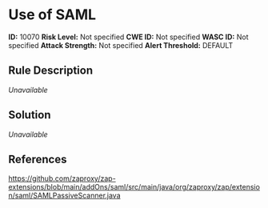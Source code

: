
# Use of SAML

**ID:** 10070
**Risk Level:** Not specified
**CWE ID:** Not specified
**WASC ID:** Not specified
**Attack Strength:** Not specified
**Alert Threshold:** DEFAULT

## Rule Description
_Unavailable_

## Solution
_Unavailable_

## References
https://github.com/zaproxy/zap-extensions/blob/main/addOns/saml/src/main/java/org/zaproxy/zap/extension/saml/SAMLPassiveScanner.java
